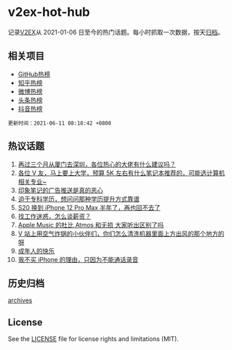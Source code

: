 # v2ex-hot-hub

 记录[V2EX](https://www.v2ex.com/)从 2021-01-06 日至今的热门话题。每小时抓取一次数据，按天[归档](archives)。
 
 ## 相关项目

- [GitHub热榜](https://github.com/lonnyzhang423/github-hot-hub)
- [知乎热榜](https://github.com/lonnyzhang423/zhihu-hot-hub)
- [微博热榜](https://github.com/lonnyzhang423/weibo-hot-hub)
- [头条热榜](https://github.com/lonnyzhang423/toutiao-hot-hub)
- [抖音热榜](https://github.com/lonnyzhang423/douyin-hot-hub)


 `更新时间：2021-06-11 08:18:42 +0800`

## 热议话题

1. [再过三个月从厦门去深圳，各位热心的大佬有什么建议吗？](https://www.v2ex.com/t/782548)
1. [各位 V 友，马上要上大学，预算 5K 左右有什么笔记本推荐的，可能选计算机相关专业~](https://www.v2ex.com/t/782549)
1. [印象笔记的广告推送是真的恶心](https://www.v2ex.com/t/782566)
1. [迫于专科学历，想问问那种学历提升方式靠谱](https://www.v2ex.com/t/782568)
1. [S20 换到 iPhone 12 Pro Max 半年了，再也回不去了](https://www.v2ex.com/t/782585)
1. [找工作迷惑，怎么谈薪资？](https://www.v2ex.com/t/782592)
1. [Apple Music 的杜比 Atmos 和无损 大家听出区别了吗](https://www.v2ex.com/t/782591)
1. [V 站上用空气炸锅的小伙伴们，你们怎么清洗机器里面上方出风的那个地方的呀](https://www.v2ex.com/t/782597)
1. [成年人的快乐](https://www.v2ex.com/t/782572)
1. [我不买 iPhone 的理由，只因为不能通话录音](https://www.v2ex.com/t/782725)

## 历史归档

[archives](archives)

## License

See the [LICENSE](LICENSE) file for license rights and limitations (MIT).
